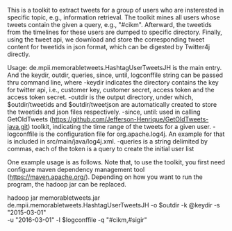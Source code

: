 This is a toolkit to extract tweets for a group of users who are insterested in specific topic, e.g., information retrieval.
The toolkit mines all users whose tweets contain the given a query, e.g., "#cikm". Afterward, the tweetids from the timelines for
these users are dumped to specific directory. Finally, using the tweet api, we download and store the corresponding 
tweet content for tweetids in json format, which can be digested by Twitter4j directly.

Usage:
de.mpii.memorabletweets.HashtagUserTweetsJH is the main entry.
And the keydir, outdir, queries, since, until, logconffile string can be passed thru command line, where 
-keydir indicates the directory contains the key for twitter api, i.e., customer key, customer secret, access token and the access token secret.
-outdir is the output directory, under which, $outdir/tweetids and $outdir/tweetjson are automatically created to store the 
tweetids and json files respectively.
-since, until: used in calling GetOldTweets (https://github.com/Jefferson-Henrique/GetOldTweets-java.git) toolkit, indicating
the time range of the tweets for a given user.
-logconffile is the configuration file for org.apache.log4j. An example for that is included in src/main/java/log4j.xml.
-queries is a string delimited by commas, each of the token is a query to create the initial user list



One example usage is as follows. Note that, to use the toolkit, you first need configure maven dependency management tool (https://maven.apache.org/). 
Depending on how you want to run the program, the hadoop jar can be replaced.

hadoop jar memorabletweets.jar de.mpii.memorabletweets.HashtagUserTweetsJH -o $outdir -k @keydir -s "2015-03-01" \
                -u "2016-03-01" -l $logconffile -q "#cikm,#sigir"
